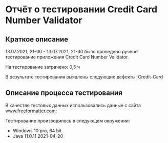 # Отчёт о тестировании Credit Card Number Validator

## Краткое описание

13.07.2021, 21-00 - 13.07.2021, 21-30 было проведено ручное тестирование приложения Credit Card Number Validator.

На тестирование затрачено: 0,5 ч

В результате тестирования выявлены следующие дефекты:
Credit-Card

## Описание процесса тестирования

В качестве тестовых данных использовались данные с сайта www.freeformatter.com:



Тестирование производилось в следующем окружении:

- Windows 10 pro, 64 bit
- Java 11.0.11 2021-04-20
